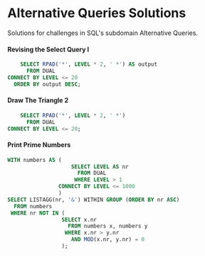 # Alternative Queries Solutions
Solutions for challenges in SQL's subdomain Alternative Queries.

#### Revising the Select Query I
```SQL
    SELECT RPAD('*', LEVEL * 2, ' *') AS output
      FROM DUAL
CONNECT BY LEVEL <= 20
  ORDER BY output DESC;
```

#### Draw The Triangle 2
```SQL
    SELECT RPAD('*', LEVEL * 2, ' *')
      FROM DUAL
CONNECT BY LEVEL <= 20;
```

#### Print Prime Numbers
```SQL
WITH numbers AS (
                    SELECT LEVEL AS nr
                      FROM DUAL
                     WHERE LEVEL > 1
                CONNECT BY LEVEL <= 1000
                )
SELECT LISTAGG(nr, '&') WITHIN GROUP (ORDER BY nr ASC)
  FROM numbers
 WHERE nr NOT IN (
                 SELECT x.nr
                   FROM numbers x, numbers y
                  WHERE x.nr > y.nr
                    AND MOD(x.nr, y.nr) = 0
                 );
```